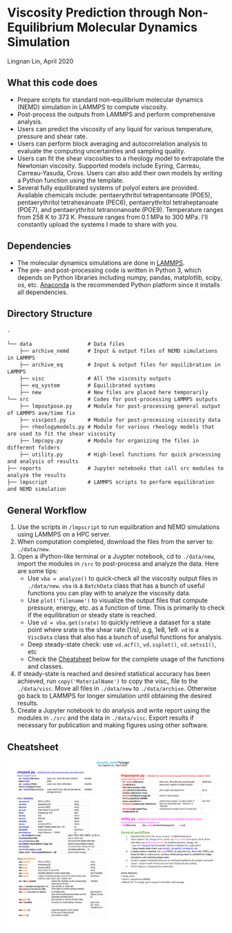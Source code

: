# Viscosity Prediction through Non-Equilibrium Molecular Dynamics Simulation
Lingnan Lin, April 2020

What this code does
------
* Prepare scripts for standard non-equilibrium molecular dynamics (NEMD) simulation in LAMMPS to compute viscosity.
* Post-process the outputs from LAMMPS and perform comprehensive analysis.
* Users can predict the viscosity of any liquid for various temperature, pressure and shear rate.
* Users can perform block averaging and autocorrelation analysis to evaluate the computing uncertainties and sampling quality.
* Users can fit the shear viscosities to a rheology model to extrapolate the Newtonian viscosity. Supported models include Eyring, Carreau, Carreau-Yasuda, Cross. Users can also add their own models by writing a Python function using the template.
* Several fully equilibrated systems of polyol esters are provided.  Available chemicals include: pentaerythritol tetrapentanoate (POE5), pentaerythritol tetrahexanoate (PEC6), pentaerythritol tetraheptanoate (POE7), and pentaerythritol tetranonanoate (POE9). Temperature ranges from 258 K to 373 K.  Pressure ranges from 0.1 MPa to 300 MPa.  I'll constantly upload the systems I made to share with you.

Dependencies
------
* The molecular dynamics simulations are done in [LAMMPS](https://lammps.sandia.gov/). 
* The pre- and post-processing code is written in Python 3, which depends on Python libraries including numpy, pandas, matplotlib, scipy, os, etc.  [Anaconda](https://www.anaconda.com/) is the recommended Python platform since it installs all dependencies.

Directory Structure
------
    .

    └── data                  # Data files
        ├── archive_nemd      # Input & output files of NEMD simulations in LAMMPS
        ├── archive_eq        # Input & output files for equilibration in LAMMPS
        ├── visc              # All the viscosity outputs
        ├── eq_system         # Equilibrated systems
        ├── new               # New files are placed here temporarily
    └── src                   # Codes for post-processing LAMMPS outputs
        ├── lmpoutpose.py     # Module for post-processing general output of LAMMPS ave/time fix
        ├── viscpost.py       # Module for post-processing viscosity data
        ├── rheologymodels.py # Module for various rheology models that are used to fit the shear viscosity
        ├── lmpcopy.py        # Module for organizing the files in different folders    
        ├── utility.py        # High-level functions for quick processing and analysis of results
    ├── reports               # Jupyter notebooks that call src modules to analyze the results
    ├── lmpscript             # LAMMPS scripts to perform equilibration and NEMD simulation


General Workflow
------
1.	Use the scripts in ```/lmpscript``` to run equilbration and NEMD simulations using LAMMPS on a HPC server.
2.  When computation completed, download the files from the server to:  ```./data/new```.
3.	Open a iPython-like terminal or a Juypter notebook, cd to ```./data/new```, import the modules in ```/src``` to post-process and analyze the data. Here are some tips:
    * Use ```vba = analyze()``` to quick-check all the viscosity output files in ```./data/new```. ```vba``` is a ```BatchData``` class that has a bunch of useful functions you can play with to analyze the viscosity data.
    * Use ```plot('filename')``` to visualize the output files that compute pressure, energy, etc. as a function of time. This is primarily to check if the equilibration or steady state is reached.
    * Use ```vd = vba.get(srate)``` to quickly retrieve a dataset for a state point where srate is the shear rate (1/s), e.g, 1e8, 1e9. ```vd``` is a ```ViscData``` class that also has a bunch of useful functions for analysis.
    * Deep steady-state check: use ```vd.acf()```, ```vd.ssplot()```, ```vd.setss1()```, etc
    * Check the [Cheatsheet](Cheatsheet) below for the complete usage of the functions and classes.
4.	If steady-state is reached and desired statistical accuracy has been achieved, run ```copy('MaterialName')``` to copy the visc_ file to the ```./data/visc```. Move all files in ```./data/new``` to ```./data/archive```. Otherwise go back to LAMMPS for longer simulation until obtaining the desired results.
5.	Create a Jupyter notebook to do analysis and write report using the modules in ```./src``` and the data in ```./data/visc```.  Export results if necessary for publication and making figures using other software.


Cheatsheet
------
![Alt Text](/cheatsheet-1.png)
